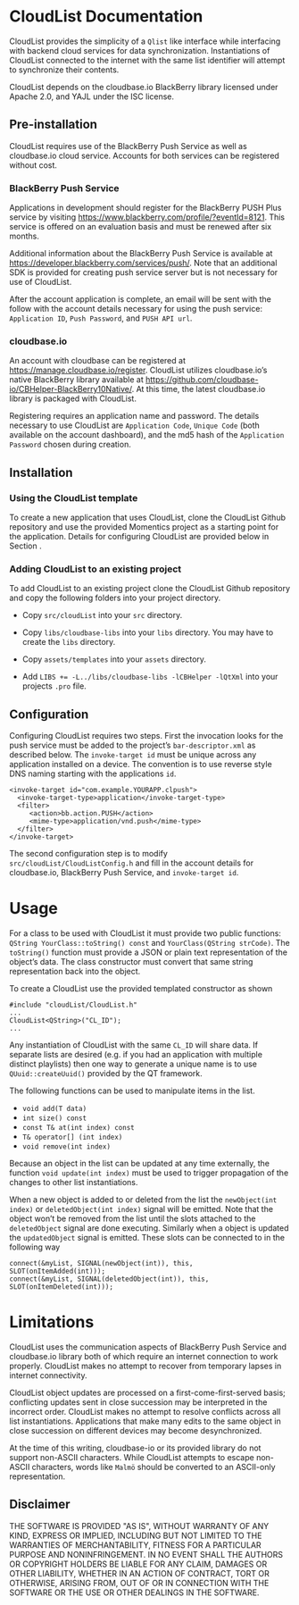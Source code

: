 CloudList Documentation
=======================

CloudList provides the simplicity of a `Qlist` like interface while interfacing with backend cloud services for data synchronization.
Instantiations of CloudList connected to the internet with the same list identifier will attempt to synchronize their contents.

CloudList depends on the cloudbase.io BlackBerry library licensed under Apache 2.0, and YAJL under the ISC license.

Pre-installation
----------------

CloudList requires use of the BlackBerry Push Service as well as cloudbase.io cloud service. Accounts for both services can be registered without cost.

### BlackBerry Push Service

Applications in development should register for the BlackBerry PUSH Plus service by visiting <https://www.blackberry.com/profile/?eventId=8121>. This service is offered on an evaluation basis and must be renewed after six months.

Additional information about the BlackBerry Push Service is available at <https://developer.blackberry.com/services/push/>. Note that an additional SDK is provided for creating push service server but is not necessary for use of CloudList.

After the account application is complete, an email will be sent with the follow with the account details necessary for using the push service: `Application ID`, `Push Password`, and `PUSH API url`.

### cloudbase.io

An account with cloudbase can be registered at <https://manage.cloudbase.io/register>. CloudList utilizes cloudbase.io’s native BlackBerry library available at <https://github.com/cloudbase-io/CBHelper-BlackBerry10Native/>. At this time, the latest cloudbase.io library is packaged with CloudList.

Registering requires an application name and password. The details necessary to use CloudList are `Application Code`, `Unique Code` (both available on the account dashboard), and the md5 hash of the `Application Password` chosen during creation.

Installation
------------

### Using the CloudList template

To create a new application that uses CloudList, clone the CloudList Github repository and use the provided Momentics project as a starting point for the application. Details for configuring CloudList are provided below in Section .

### Adding CloudList to an existing project

To add CloudList to an existing project clone the CloudList Github repository and copy the following folders into your project directory.

-   Copy `src/cloudList` into your `src` directory.

-   Copy `libs/cloudbase-libs` into your `libs` directory. You may have to create the `libs` directory.

-   Copy `assets/templates` into your `assets` directory.

-   Add `LIBS += -L../libs/cloudbase-libs -lCBHelper -lQtXml` into your projects `.pro` file.



Configuration
-------------

Configuring CloudList requires two steps. First the invocation looks for the push service must be added to the project’s `bar-descriptor.xml` as described below. The `invoke-target id` must be unique across any application installed on a device. The convention is to use reverse style DNS naming starting with the applications `id`.

``` 
<invoke-target id="com.example.YOURAPP.clpush">
  <invoke-target-type>application</invoke-target-type>
  <filter>
     <action>bb.action.PUSH</action>
     <mime-type>application/vnd.push</mime-type>
  </filter>
</invoke-target>
```

The second configuration step is to modify <span>`src/cloudList/CloudListConfig.h`</span> and fill in the account details for cloudbase.io, BlackBerry Push Service, and `invoke-target id`.

Usage
=====

For a class to be used with CloudList it must provide two public functions: `QString YourClass::toString() const` and `YourClass(QString strCode)`. The `toString()` function must provide a JSON or plain text representation of the object’s data. The class constructor must convert that same string representation back into the object.

To create a CloudList use the provided templated constructor as shown

    #include "cloudList/CloudList.h"
    ...
    CloudList<QString>("CL_ID");
    ...

Any instantiation of CloudList with the same `CL_ID` will share data. If separate lists are desired (e.g. if you had an application with multiple distinct playlists) then one way to generate a unique name is to use `QUuid::createUuid()` provided by the QT framework.

The following functions can be used to manipulate items in the list.

-   `void add(T data)`
-   `int size() const`
-   `const T& at(int index) const`
-   `T& operator[] (int index)`
-   `void remove(int index)`

Because an object in the list can be updated at any time externally, the function `void update(int index)` must be used to trigger propagation of the changes to other list instantiations.

When a new object is added to or deleted from the list the `newObject(int index)` or `deletedObject(int index)` signal will be emitted. Note that the object won’t be removed from the list until the slots attached to the `deletedObject` signal are done executing. Similarly when a object is updated the `updatedObject` signal is emitted. These slots can be connected to in the following way

    connect(&myList, SIGNAL(newObject(int)), this, SLOT(onItemAdded(int)));
    connect(&myList, SIGNAL(deletedObject(int)), this, SLOT(onItemDeleted(int)));
	
Limitations
===========

CloudList uses the communication aspects of BlackBerry Push Service and cloudbase.io library both of which require an internet connection to work properly. CloudList makes no attempt to recover from temporary lapses in internet connectivity.

CloudList object updates are processed on a first-come-first-served basis; conflicting updates sent in close succession may be interpreted in the incorrect order. CloudList makes no attempt to resolve conflicts across all list instantiations. Applications that make many edits to the same object in close succession on different devices may become desynchronized.

At the time of this writing, cloudbase-io or its provided library do not support non-ASCII characters. While CloudList attempts to escape non-ASCII characters, words like `Malmö` should be converted to an ASCII-only representation.
	
## Disclaimer

THE SOFTWARE IS PROVIDED "AS IS", WITHOUT WARRANTY OF ANY KIND, EXPRESS OR IMPLIED, INCLUDING BUT NOT LIMITED TO THE WARRANTIES OF MERCHANTABILITY, FITNESS FOR A PARTICULAR PURPOSE AND NONINFRINGEMENT. IN NO EVENT SHALL THE AUTHORS OR COPYRIGHT HOLDERS BE LIABLE FOR ANY CLAIM, DAMAGES OR OTHER LIABILITY, WHETHER IN AN ACTION OF CONTRACT, TORT OR OTHERWISE, ARISING FROM, OUT OF OR IN CONNECTION WITH THE SOFTWARE OR THE USE OR OTHER DEALINGS IN THE SOFTWARE.
